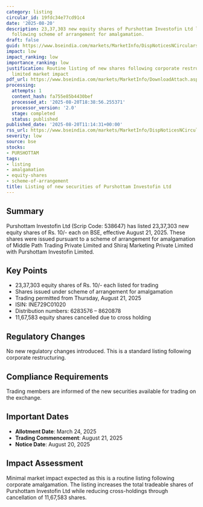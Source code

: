 ```yaml
---
category: listing
circular_id: 19fdc34e77cd91c4
date: '2025-08-20'
description: 23,37,303 new equity shares of Purshottam Investofin Ltd listed for trading
  following scheme of arrangement for amalgamation.
draft: false
guid: https://www.bseindia.com/markets/MarketInfo/DispNoticesNCirculars.aspx?Noticeid={A20F3FE7-57F9-4391-80C9-496A60FC9CA6}&noticeno=20250820-21&dt=08/20/2025&icount=21&totcount=61&flag=0
impact: low
impact_ranking: low
importance_ranking: low
justification: Routine listing of new shares following corporate restructuring with
  limited market impact
pdf_url: https://www.bseindia.com/markets/MarketInfo/DownloadAttach.aspx?id=20250820-21&attachedId=
processing:
  attempts: 1
  content_hash: fa755e85b4430bef
  processed_at: '2025-08-20T18:38:56.255371'
  processor_version: '2.0'
  stage: completed
  status: published
published_date: '2025-08-20T11:14:31+00:00'
rss_url: https://www.bseindia.com/markets/MarketInfo/DispNoticesNCirculars.aspx?Noticeid={A20F3FE7-57F9-4391-80C9-496A60FC9CA6}&noticeno=20250820-21&dt=08/20/2025&icount=21&totcount=61&flag=0
severity: low
source: bse
stocks:
- PURSHOTTAM
tags:
- listing
- amalgamation
- equity-shares
- scheme-of-arrangement
title: Listing of new securities of Purshottam Investofin Ltd
---
```


## Summary

Purshottam Investofin Ltd (Scrip Code: 538647) has listed 23,37,303 new equity shares of Rs. 10/- each on BSE, effective August 21, 2025. These shares were issued pursuant to a scheme of arrangement for amalgamation of Middle Path Trading Private Limited and Shiraj Marketing Private Limited with Purshottam Investofin Limited.

## Key Points

- 23,37,303 equity shares of Rs. 10/- each listed for trading
- Shares issued under scheme of arrangement for amalgamation
- Trading permitted from Thursday, August 21, 2025
- ISIN: INE729C01020
- Distribution numbers: 6283576 – 8620878
- 11,67,583 equity shares cancelled due to cross holding

## Regulatory Changes

No new regulatory changes introduced. This is a standard listing following corporate restructuring.

## Compliance Requirements

Trading members are informed of the new securities available for trading on the exchange.

## Important Dates

- **Allotment Date**: March 24, 2025
- **Trading Commencement**: August 21, 2025
- **Notice Date**: August 20, 2025

## Impact Assessment

Minimal market impact expected as this is a routine listing following corporate amalgamation. The listing increases the total tradeable shares of Purshottam Investofin Ltd while reducing cross-holdings through cancellation of 11,67,583 shares.
